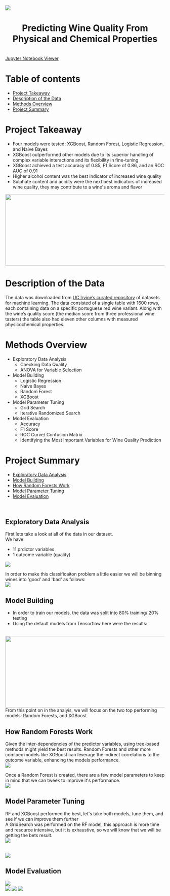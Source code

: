 <img src="images/title_photo.jpg" style>
<h1 align="center">Predicting Wine Quality From Physical and Chemical Properties</h1>

<br>
<a href="https://nbviewer.org/github/BrianMillerS/wine_quality_classification/blob/main/wine_score_classification.ipynb" target="_blank">Jupyter Notebook Viewer</a>
<br>

# Table of contents
- [Project Takeaway](#Project-Takeaway)
- [Description of the Data](#Description-of-the-Data)
- [Methods Overview](#methods-overview)
- [Project Summary](#project-summary)

# Project Takeaway
- Four models were tested: XGBoost, Random Forest, Logistic Regression, and Naive Bayes
- XGBoost outperformed other models due to its superior handling of complex variable interactions and its flexibility in fine-tuning
- XGBoost achieved a test accuracy of 0.85, F1 Score of 0.86, and an ROC AUC of 0.91
- Higher alcohol content was the best indicator of increased wine quality
- Sulphate content and acidity were the next best indicators of increased wine quality, they may contribute to a wine's aroma and flavor

<img src="images/results_summary_table.png" width="532" height="225">

# Description of the Data
The data was downloaded from <a href="https://archive.ics.uci.edu/dataset/186/wine+quality" target="_blank">UC Irvine’s curated repository</a> of datasets for machine learning. The data consisted of a single table with 1600 rows, each containing data on a specific portuguese red wine variant. Along with the wine’s quality score (the median score from three professional wine tasters) the table also had eleven other columns with measured physicochemical properties.

# Methods Overview
+ Exploratory Data Analysis
  + Checking Data Quality
  + ANOVA for Variable Selection
+ Model Building
  + Logistic Regression
  + Naive Bayes
  + Random Forest
  + XGBoost
+ Model Parameter Tuning
  + Grid Search
  + Iterative Randomized Search
+ Model Evaluation
  + Accuracy
  + F1 Score
  + ROC Curve/ Confusion Matrix
  + Identifying the Most Important Variables for Wine Quality Prediction

# Project Summary
- [Exploratory Data Analysis](#Exploratory-Data-Analysis)
- [Model Building](Model-Building)
- [How Random Forests Work](#How-Random-Forests-Work)
- [Model Parameter Tuning](Model-Parameter-Tuning)
- [Model Evaluation](Model-Evaluation)

<br>  

## Exploratory Data Analysis  

First lets take a look at all of the data in our dataset.  
We have:  
  - 11 prdictor variables  
  - 1 outcome variable (quality)

<img src="images/variable_distributions.png" style>  
<br>

In order to make this classificaiton problem a little easier we will be binning wines into 'good' and 'bad' as follows:
<br>
<img src="images/data_binning.png" style>
<br>

## Model Building
  - In order to train our models, the data was split into 80% training/ 20% testing
  - Using the default models from Tensorflow here were the results:
<br>
<img src="images/results_summary_table.png" width="532" height="225">
<br>
From this point on in the analyis, we will focus on the two top performing models: Random Forests, and XGBoost

## How Random Forests Work
Given the inter-dependencies of the predictor variables, using tree-based methods might yield the best results. Random Forests and other more comlpex models like XGBoost can leverage the indirect correlations to the outcome variable, enhancing the models performance. 
<br>
<img src="images/RF_building_a_forest_explained.png" style>
<br>

Once a Random Forest is created, there are a few model parameters to keep in mind that we can tweek to improve it's performance.
<br>
<img src="images/RF_parameter_tuning_explained.png" style>
<br>

## Model Parameter Tuning
RF and XGBoost performed the best, let's take both models, tune them, and see if we can improve them further
<br>
A GridSearch was performed on the RF model, this approach is more time and resource intensive, but it is exhaustive, so we will know that we will be getting the bets result. 
<br>
<img src="images/RF_results.png" style>
<br>

<br>
<img src="images/XGB_results.png" style>
<br>

## Model Evaluation

<img src="images/XBG_roc.png" style>
<br>

<img src="images/XGB_confusion.png" style>
<img src="images/XGB_correlation.png" style>
<img src="images/XGB_gain.png" style>



